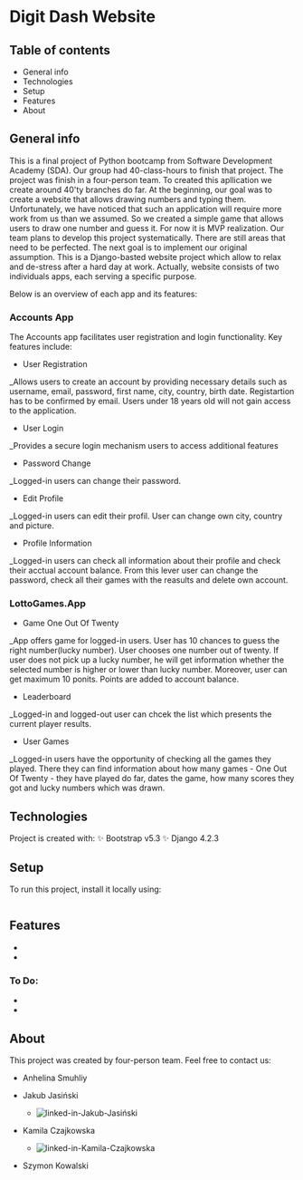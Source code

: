 # Digit Dash Website

## Table of contents
* General info
* Technologies
* Setup
* Features
* About

## General info

This is a final project of Python bootcamp from Software Development Academy (SDA). Our group had 40-class-hours to finish that project. The project was finish in a four-person team. To created this apllication we create around 40'ty branches do far.
At the beginning, our goal was to create a website that allows drawing numbers and typing them. Unfortunately, we have noticed that such an application will require more work from us than we assumed. So we created a simple game that allows users to draw one number and guess it. 
For now it is MVP realization. Our team plans to develop this project systematically. There are still areas that need to be perfected. The next goal is to implement our original assumption. This is a Django-basted website project which allow to relax and de-stress after a hard day at work. Actually, website consists of two individuals apps, each serving a specific purpose. 

Below is an overview of each app and its features:

### Accounts App

The Accounts app facilitates user registration and login functionality. Key features include:

* User Registration

_Allows users to create an account by providing necessary details such as username, email, password, first name, city, country, birth date. Registartion has to be confirmed by email. Users under 18 years old will not gain access to the application.

* User Login

_Provides a secure login mechanism users to access additional features

* Password Change

_Logged-in users can change their password.

* Edit Profile

_Logged-in users can edit their profil. User can change own city, country and picture.


* Profile Information

_Logged-in users can check all information about their profile and check their acctual account balance. From this lever user can change the password, check all their games with the reasults and delete own account.

### LottoGames.App
		
* Game One Out Of Twenty

_App offers game for logged-in users. User has 10 chances to guess the right number(lucky number). User chooses one number out of twenty. If user does not pick up a lucky number, he will get information whether the selected number is higher or lower than lucky number. Moreover, user can get maximum 10 ponits. Points are added to account balance.

* Leaderboard

_Logged-in and logged-out user can chcek the list which presents the current player results.

* User Games

_Logged-in users have the opportunity of checking all the games they played. There they can find information about how many games - One Out Of Twenty - they have played do far, dates the game, how many scores they got and lucky numbers which was drawn.

## Technologies

Project is created with:
:sparkles: Bootstrap v5.3 
:sparkles: Django 4.2.3 

## Setup

To run this project, install it locally using:

```

```

## Features

* 
* 

### To Do:
* 
* 

## About
This project was created by four-person team. Feel free to contact us:
* Anhelina Smuhliy
* Jakub Jasiński
    *  [<img align="left" alt="linked-in-Jakub-Jasiński" src="https://img.shields.io/badge/linkedin-%230077B5.svg?&style=for-the-badge&logo=linkedin&logoColor=white" />](https://www.linkedin.com/in/jasinski-jakub/)

* Kamila Czajkowska
    * [<img align="left" alt="linked-in-Kamila-Czajkowska" src="https://img.shields.io/badge/linkedin-%230077B5.svg?&style=for-the-badge&logo=linkedin&logoColor=white" />](https://www.linkedin.com/in/kamila-czajkowska/)


* Szymon Kowalski 